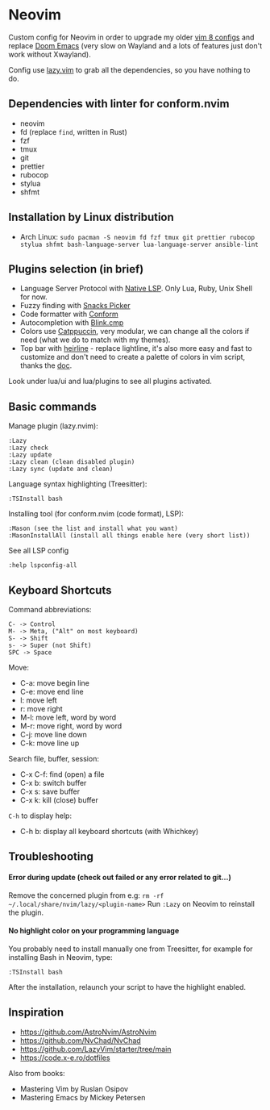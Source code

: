 # Neovim

Custom config for Neovim in order to upgrade my older
[vim 8 configs](https://github.com/szorfein/dotfiles/tree/main/vim) and replace
[Doom Emacs](https://github.com/doomemacs/doomemacs) (very slow on Wayland and a
lots of features just don't work without Xwayland).

Config use [lazy.vim](https://lazy.folke.io/) to grab all the dependencies, so
you have nothing to do.

## Dependencies with linter for conform.nvim

- neovim
- fd (replace `find`, written in Rust)
- fzf
- tmux
- git
- prettier
- rubocop
- stylua
- shfmt

## Installation by Linux distribution

- Arch Linux:
  `sudo pacman -S neovim fd fzf tmux git prettier rubocop stylua shfmt bash-language-server lua-language-server ansible-lint`

## Plugins selection (in brief)

- Language Server Protocol with [Native LSP](https://github.com/neovim/nvim-lspconfig). Only Lua, Ruby, Unix Shell for now.
- Fuzzy finding with [Snacks Picker](https://github.com/folke/snacks.nvim/blob/main/docs/picker.md)
- Code formatter with [Conform](https://github.com/stevearc/conform.nvim)
- Autocompletion with [Blink.cmp](https://github.com/Saghen/blink.cmp)
- Colors use [Catppuccin](https://github.com/catppuccin/nvim), very
  modular, we can change all the colors if need (what we do to match with my
  themes).
- Top bar with [heirline](https://github.com/rebelot/heirline.nvim) - replace lightline, it's also more easy and fast to customize and don't need to create a palette of colors in vim script, thanks the [doc](https://github.com/rebelot/heirline.nvim/blob/master/cookbook.md).

Look under lua/ui and lua/plugins to see all plugins activated.

## Basic commands

Manage plugin (lazy.nvim):

    :Lazy
    :Lazy check
    :Lazy update
    :Lazy clean (clean disabled plugin)
    :Lazy sync (update and clean)

Language syntax highlighting (Treesitter):

    :TSInstall bash

Installing tool (for conform.nvim (code format), LSP):

    :Mason (see the list and install what you want)
    :MasonInstallAll (install all things enable here (very short list))

See all LSP config

    :help lspconfig-all

## Keyboard Shortcuts

Command abbreviations:

    C- -> Control
    M- -> Meta, ("Alt" on most keyboard)
    S- -> Shift
    s- -> Super (not Shift)
    SPC -> Space

Move:

- C-a: move begin line
- C-e: move end line
- l: move left
- r: move right
- M-l: move left, word by word
- M-r: move right, word by word
- C-j: move line down
- C-k: move line up

Search file, buffer, session:

- C-x C-f: find (open) a file
- C-x b: switch buffer
- C-x s: save buffer
- C-x k: kill (close) buffer

`C-h` to display help:

- C-h b: display all keyboard shortcuts (with Whichkey)

## Troubleshooting

#### Error during update (check out failed or any error related to git...)

Remove the concerned plugin from e.g:
`rm -rf ~/.local/share/nvim/lazy/<plugin-name>` Run `:Lazy` on Neovim to reinstall
the plugin.

#### No highlight color on your programming language

You probably need to install manually one from Treesitter, for example for
installing Bash in Neovim, type:

    :TSInstall bash

After the installation, relaunch your script to have the highlight enabled.

## Inspiration

- https://github.com/AstroNvim/AstroNvim
- https://github.com/NvChad/NvChad
- https://github.com/LazyVim/starter/tree/main
- https://code.x-e.ro/dotfiles

Also from books:

- Mastering Vim by Ruslan Osipov
- Mastering Emacs by Mickey Petersen
